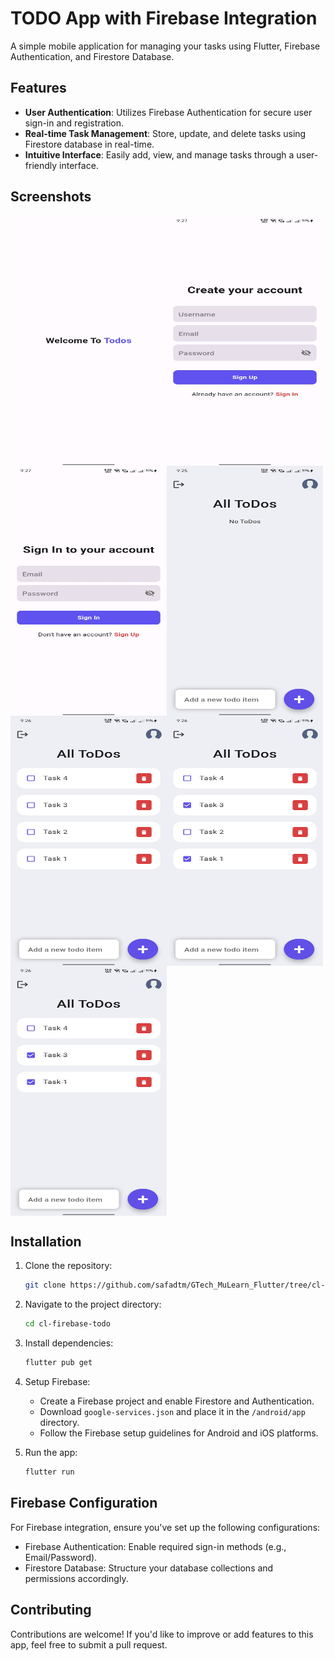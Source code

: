 # TODO App with Firebase Integration

A simple mobile application for managing your tasks using Flutter, Firebase Authentication, and Firestore Database.

## Features

- **User Authentication**: Utilizes Firebase Authentication for secure user sign-in and registration.
- **Real-time Task Management**: Store, update, and delete tasks using Firestore database in real-time.
- **Intuitive Interface**: Easily add, view, and manage tasks through a user-friendly interface.

## Screenshots

<div style="display: flex; flex-wrap: wrap;">
  <img src="https://github.com/safadtm/GTech_MuLearn_Flutter/blob/cl-firebase-todo/cl_firebase_todo/assets/screenshots/todo1.jpg" alt="Screenshot 1" width="250" height="400">
  <img src="https://github.com/safadtm/GTech_MuLearn_Flutter/blob/cl-firebase-todo/cl_firebase_todo/assets/screenshots/todo2.jpg" alt="Screenshot 2" width="250" height="400">
  <img src="https://github.com/safadtm/GTech_MuLearn_Flutter/blob/cl-firebase-todo/cl_firebase_todo/assets/screenshots/todo3.jpg" alt="Screenshot 3" width="250" height="400">
  <img src="https://github.com/safadtm/GTech_MuLearn_Flutter/blob/cl-firebase-todo/cl_firebase_todo/assets/screenshots/todo4.jpg" alt="Screenshot 4" width="250" height="400">
  <img src="https://github.com/safadtm/GTech_MuLearn_Flutter/blob/cl-firebase-todo/cl_firebase_todo/assets/screenshots/todo5.jpg" alt="Screenshot 5" width="250" height="400">
  <img src="https://github.com/safadtm/GTech_MuLearn_Flutter/blob/cl-firebase-todo/cl_firebase_todo/assets/screenshots/todo6.jpg" alt="Screenshot 6" width="250" height="400">
  <img src="https://github.com/safadtm/GTech_MuLearn_Flutter/blob/cl-firebase-todo/cl_firebase_todo/assets/screenshots/todo7.jpg" alt="Screenshot 7" width="250" height="400">
</div>


## Installation

1. Clone the repository:
   ```bash
   git clone https://github.com/safadtm/GTech_MuLearn_Flutter/tree/cl-firebase-todo
   ```

2. Navigate to the project directory:
   ```bash
   cd cl-firebase-todo
   ```

3. Install dependencies:
   ```bash
   flutter pub get
   ```

4. Setup Firebase:
   - Create a Firebase project and enable Firestore and Authentication.
   - Download `google-services.json` and place it in the `/android/app` directory.
   - Follow the Firebase setup guidelines for Android and iOS platforms.

5. Run the app:
   ```bash
   flutter run
   ```

## Firebase Configuration

For Firebase integration, ensure you've set up the following configurations:

- Firebase Authentication: Enable required sign-in methods (e.g., Email/Password).
- Firestore Database: Structure your database collections and permissions accordingly.

## Contributing

Contributions are welcome! If you'd like to improve or add features to this app, feel free to submit a pull request.
